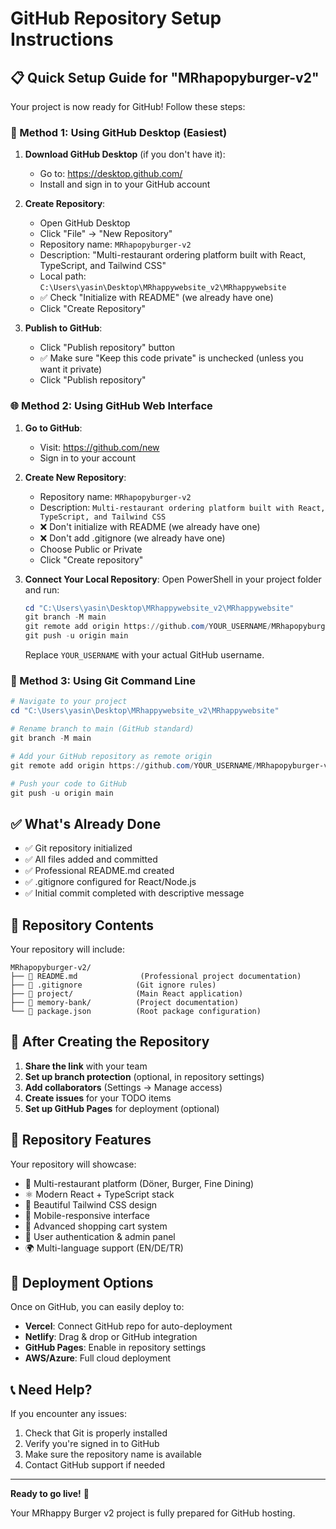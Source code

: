 # GitHub Repository Setup Instructions

## 📋 Quick Setup Guide for "MRhapopyburger-v2"

Your project is now ready for GitHub! Follow these steps:

### 🚀 Method 1: Using GitHub Desktop (Easiest)

1. **Download GitHub Desktop** (if you don't have it):
   - Go to: https://desktop.github.com/
   - Install and sign in to your GitHub account

2. **Create Repository**:
   - Open GitHub Desktop
   - Click "File" → "New Repository"
   - Repository name: `MRhapopyburger-v2`
   - Description: "Multi-restaurant ordering platform built with React, TypeScript, and Tailwind CSS"
   - Local path: `C:\Users\yasin\Desktop\MRhappywebsite_v2\MRhappywebsite`
   - ✅ Check "Initialize with README" (we already have one)
   - Click "Create Repository"

3. **Publish to GitHub**:
   - Click "Publish repository" button
   - ✅ Make sure "Keep this code private" is unchecked (unless you want it private)
   - Click "Publish repository"

### 🌐 Method 2: Using GitHub Web Interface

1. **Go to GitHub**:
   - Visit: https://github.com/new
   - Sign in to your account

2. **Create New Repository**:
   - Repository name: `MRhapopyburger-v2`
   - Description: `Multi-restaurant ordering platform built with React, TypeScript, and Tailwind CSS`
   - ❌ Don't initialize with README (we already have one)
   - ❌ Don't add .gitignore (we already have one)
   - Choose Public or Private
   - Click "Create repository"

3. **Connect Your Local Repository**:
   Open PowerShell in your project folder and run:
   ```powershell
   cd "C:\Users\yasin\Desktop\MRhappywebsite_v2\MRhappywebsite"
   git branch -M main
   git remote add origin https://github.com/YOUR_USERNAME/MRhapopyburger-v2.git
   git push -u origin main
   ```
   Replace `YOUR_USERNAME` with your actual GitHub username.

### 🔧 Method 3: Using Git Command Line

```powershell
# Navigate to your project
cd "C:\Users\yasin\Desktop\MRhappywebsite_v2\MRhappywebsite"

# Rename branch to main (GitHub standard)
git branch -M main

# Add your GitHub repository as remote origin
git remote add origin https://github.com/YOUR_USERNAME/MRhapopyburger-v2.git

# Push your code to GitHub
git push -u origin main
```

## ✅ What's Already Done

- ✅ Git repository initialized
- ✅ All files added and committed
- ✅ Professional README.md created
- ✅ .gitignore configured for React/Node.js
- ✅ Initial commit completed with descriptive message

## 📁 Repository Contents

Your repository will include:

```
MRhapopyburger-v2/
├── 📄 README.md              (Professional project documentation)
├── 📄 .gitignore            (Git ignore rules)
├── 📁 project/              (Main React application)
├── 📁 memory-bank/          (Project documentation)
└── 📄 package.json          (Root package configuration)
```

## 🎯 After Creating the Repository

1. **Share the link** with your team
2. **Set up branch protection** (optional, in repository settings)
3. **Add collaborators** (Settings → Manage access)
4. **Create issues** for your TODO items
5. **Set up GitHub Pages** for deployment (optional)

## 🔗 Repository Features

Your repository will showcase:
- 🍔 Multi-restaurant platform (Döner, Burger, Fine Dining)
- ⚛️ Modern React + TypeScript stack
- 🎨 Beautiful Tailwind CSS design
- 📱 Mobile-responsive interface
- 🛒 Advanced shopping cart system
- 👤 User authentication & admin panel
- 🌍 Multi-language support (EN/DE/TR)

## 🚀 Deployment Options

Once on GitHub, you can easily deploy to:
- **Vercel**: Connect GitHub repo for auto-deployment
- **Netlify**: Drag & drop or GitHub integration
- **GitHub Pages**: Enable in repository settings
- **AWS/Azure**: Full cloud deployment

## 📞 Need Help?

If you encounter any issues:
1. Check that Git is properly installed
2. Verify you're signed in to GitHub
3. Make sure the repository name is available
4. Contact GitHub support if needed

---

**Ready to go live!** 🚀

Your MRhappy Burger v2 project is fully prepared for GitHub hosting.
